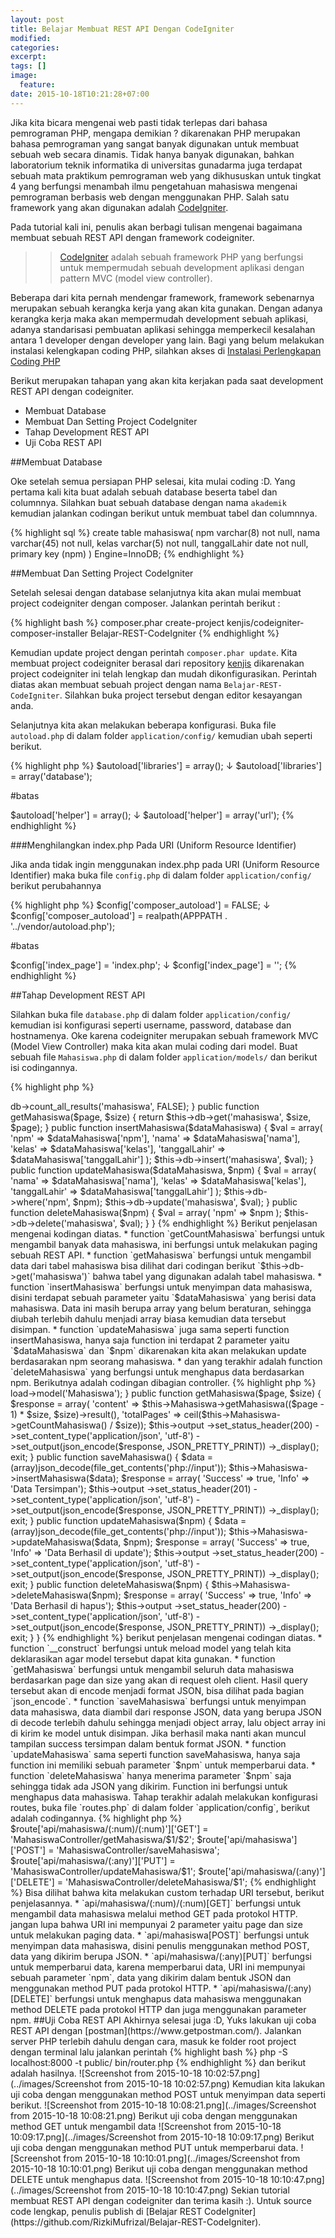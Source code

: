```yaml
---
layout: post
title: Belajar Membuat REST API Dengan CodeIgniter
modified:
categories:
excerpt:
tags: []
image:
  feature:
date: 2015-10-18T10:21:28+07:00
---
```


Jika kita bicara mengenai web pasti tidak terlepas dari bahasa pemrograman PHP, mengapa demikian ? dikarenakan PHP merupakan bahasa pemrograman yang sangat banyak digunakan untuk membuat sebuah web secara dinamis. Tidak hanya banyak digunakan, bahkan laboratorium teknik informatika di universitas gunadarma juga terdapat sebuah mata praktikum pemrograman web yang dikhususkan untuk tingkat 4 yang berfungsi menambah ilmu pengetahuan mahasiswa mengenai pemrograman berbasis web dengan menggunakan PHP. Salah satu framework yang akan digunakan adalah [CodeIgniter](https://codeigniter.com/).

Pada tutorial kali ini, penulis akan berbagi tulisan mengenai bagaimana membuat sebuah REST API dengan framework codeigniter.

>>[CodeIgniter](https://codeigniter.com/) adalah sebuah framework PHP yang berfungsi untuk mempermudah sebuah development aplikasi dengan pattern MVC (model view controller).

Beberapa dari kita pernah mendengar framework, framework sebenarnya merupakan sebuah kerangka kerja yang akan kita gunakan. Dengan adanya kerangka kerja maka akan mempermudah development sebuah aplikasi, adanya standarisasi pembuatan aplikasi sehingga memperkecil kesalahan antara 1 developer dengan developer yang lain. Bagi yang belum melakukan instalasi kelengkapan coding PHP, silahkan akses di [Instalasi Perlengkapan Coding PHP](http://rizkimufrizal.github.io/instalasi-perlengkapan-coding-php/) 

Berikut merupakan tahapan yang akan kita kerjakan pada saat development REST API dengan codeigniter.

* Membuat Database
* Membuat Dan Setting Project CodeIgniter
* Tahap Development REST API
* Uji Coba REST API

##Membuat Database

Oke setelah semua persiapan PHP selesai, kita mulai coding :D. Yang pertama kali kita buat adalah sebuah database beserta tabel dan columnnya. Silahkan buat sebuah database dengan nama `akademik` kemudian jalankan codingan berikut untuk membuat tabel dan columnnya.

{% highlight sql %}
create table mahasiswa(
    npm varchar(8) not null,
    nama varchar(45) not null,
    kelas varchar(5) not null,
    tanggalLahir date not null,
    primary key (npm)
) Engine=InnoDB;
{% endhighlight %}

##Membuat Dan Setting Project CodeIgniter

Setelah selesai dengan database selanjutnya kita akan mulai membuat project codeigniter dengan composer. Jalankan perintah berikut :

{% highlight bash %}
composer.phar create-project kenjis/codeigniter-composer-installer Belajar-REST-CodeIgniter
{% endhighlight %}

Kemudian update project dengan perintah `composer.phar update`. Kita membuat project codeigniter berasal dari repository [kenjis](https://github.com/kenjis/codeigniter-composer-installer) dikarenakan project codeigniter ini telah lengkap dan mudah dikonfigurasikan. Perintah diatas akan membuat sebuah project dengan nama `Belajar-REST-CodeIgniter`. Silahkan buka project tersebut dengan editor kesayangan anda.

Selanjutnya kita akan melakukan beberapa konfigurasi. Buka file `autoload.php` di dalam folder `application/config/` kemudian ubah seperti berikut.

{% highlight php %}
$autoload['libraries'] = array();
↓
$autoload['libraries'] = array('database');

#batas

$autoload['helper'] = array();
↓
$autoload['helper'] = array('url');
{% endhighlight %}

###Menghilangkan index.php Pada URI (Uniform Resource Identifier)

Jika anda tidak ingin menggunakan index.php pada URI (Uniform Resource Identifier) maka buka file `config.php` di dalam folder `application/config/` berikut perubahannya

{% highlight php %}
$config['composer_autoload'] = FALSE;
↓
$config['composer_autoload'] = realpath(APPPATH . '../vendor/autoload.php');

#batas

$config['index_page'] = 'index.php';
↓
$config['index_page'] = '';
{% endhighlight %}

##Tahap Development REST API

Silahkan buka file `database.php` di dalam folder `application/config/` kemudian isi konfigurasi seperti username, password, database dan hostnamenya. Oke karena codeigniter merupakan sebuah framework MVC (Model View Controller) maka kita akan mulai coding dari model. Buat sebuah file `Mahasiswa.php` di dalam folder `application/models/` dan berikut isi codingannya.

{% highlight php %}
<?php if ( ! defined('BASEPATH')) exit('No direct script access allowed');

class Mahasiswa extends CI_Model {

  public function getCountMahasiswa()
  {
      return $this->db->count_all_results('mahasiswa', FALSE);
  }

  public function getMahasiswa($page, $size)
  {
      return $this->db->get('mahasiswa', $size, $page);
  }

  public function insertMahasiswa($dataMahasiswa)
  {
      $val = array(
        'npm' => $dataMahasiswa['npm'],
        'nama' => $dataMahasiswa['nama'],
        'kelas' => $dataMahasiswa['kelas'],
        'tanggalLahir' => $dataMahasiswa['tanggalLahir']
      );
      $this->db->insert('mahasiswa', $val);
  }

  public function updateMahasiswa($dataMahasiswa, $npm)
  {
    $val = array(
      'nama' => $dataMahasiswa['nama'],
      'kelas' => $dataMahasiswa['kelas'],
      'tanggalLahir' => $dataMahasiswa['tanggalLahir']
    );
    $this->db->where('npm', $npm);
    $this->db->update('mahasiswa', $val);
  }

  public function deleteMahasiswa($npm)
  {
    $val = array(
      'npm' => $npm
    );
    $this->db->delete('mahasiswa', $val);
  }

}
{% endhighlight %}

Berikut penjelasan mengenai kodingan diatas.

* function `getCountMahasiswa` berfungsi untuk mengambil banyak data mahasiswa, ini berfungsi untuk melakukan paging sebuah REST API.
* function `getMahasiswa` berfungsi untuk mengambil data dari tabel mahasiswa bisa dilihat dari codingan berikut `$this->db->get('mahasiswa')` bahwa tabel yang digunakan adalah tabel mahasiswa.
* function `insertMahasiswa` berfungsi untuk menyimpan data mahasiswa, disini terdapat sebuah parameter yaitu `$dataMahasiswa` yang berisi data mahasiswa. Data ini masih berupa array yang belum beraturan, sehingga diubah terlebih dahulu menjadi array biasa kemudian data tersebut disimpan.
* function `updateMahasiswa` juga sama seperti function insertMahasiswa, hanya saja function ini terdapat 2 parameter yaitu `$dataMahasiswa` dan `$npm` dikarenakan kita akan melakukan update berdasarakan npm seorang mahasiswa.
* dan yang terakhir adalah function `deleteMahasiswa` yang berfungsi untuk menghapus data berdasarkan npm.

Berikutnya adalah codingan dibagian controller.

{% highlight php %}
<?php if ( ! defined('BASEPATH')) exit('No direct script access allowed');

class MahasiswaController extends CI_Controller {

  public function __construct()
  {
    parent::__construct();
    $this->load->model('Mahasiswa');
  }

  public function getMahasiswa($page, $size)
  {

    $response = array(
      'content' => $this->Mahasiswa->getMahasiswa(($page - 1) * $size, $size)->result(),
      'totalPages' => ceil($this->Mahasiswa->getCountMahasiswa() / $size));

    $this->output
      ->set_status_header(200)
      ->set_content_type('application/json', 'utf-8')
      ->set_output(json_encode($response, JSON_PRETTY_PRINT))
      ->_display();
      exit;
  }

  public function saveMahasiswa()
  {
      $data = (array)json_decode(file_get_contents('php://input'));
      $this->Mahasiswa->insertMahasiswa($data);

      $response = array(
        'Success' => true,
        'Info' => 'Data Tersimpan');

      $this->output
        ->set_status_header(201)
        ->set_content_type('application/json', 'utf-8')
        ->set_output(json_encode($response, JSON_PRETTY_PRINT))
        ->_display();
        exit;
  }

  public function updateMahasiswa($npm)
  {
    $data = (array)json_decode(file_get_contents('php://input'));
    $this->Mahasiswa->updateMahasiswa($data, $npm);

    $response = array(
      'Success' => true,
      'Info' => 'Data Berhasil di update');

    $this->output
      ->set_status_header(200)
      ->set_content_type('application/json', 'utf-8')
      ->set_output(json_encode($response, JSON_PRETTY_PRINT))
      ->_display();
      exit;
  }

  public function deleteMahasiswa($npm)
  {
    $this->Mahasiswa->deleteMahasiswa($npm);

    $response = array(
      'Success' => true,
      'Info' => 'Data Berhasil di hapus');

    $this->output
      ->set_status_header(200)
      ->set_content_type('application/json', 'utf-8')
      ->set_output(json_encode($response, JSON_PRETTY_PRINT))
      ->_display();
      exit;
  }

}
{% endhighlight %}

berikut penjelasan mengenai codingan diatas.

* function `__construct` berfungsi untuk meload model yang telah kita deklarasikan agar model tersebut dapat kita gunakan.
* function `getMahasiswa` berfungsi untuk mengambil seluruh data mahasiswa berdasarkan page dan size yang akan di request oleh client. Hasil query tersebut akan di encode menjadi format JSON, bisa dilihat pada bagian `json_encode`.
* function `saveMahasiswa` berfungsi untuk menyimpan data mahasiswa, data diambil dari response JSON, data yang berupa JSON di decode terlebih dahulu sehingga menjadi object array, lalu object array ini di kirim ke model untuk disimpan. Jika berhasil maka nanti akan muncul tampilan success tersimpan dalam bentuk format JSON.
* function `updateMahasiswa` sama seperti function saveMahasiswa, hanya saja function ini memiliki sebuah parameter `$npm` untuk memperbarui data.
* function `deleteMahasiswa` hanya menerima parameter `$npm` saja sehingga tidak ada JSON yang dikirim. Function ini berfungsi untuk menghapus data mahasiswa.

Tahap terakhir adalah melakukan konfigurasi routes, buka file `routes.php` di dalam folder `application/config`, berikut adalah codingannya.

{% highlight php %}
$route['api/mahasiswa/(:num)/(:num)']['GET'] = 'MahasiswaController/getMahasiswa/$1/$2';
$route['api/mahasiswa']['POST'] = 'MahasiswaController/saveMahasiswa';
$route['api/mahasiswa/(:any)']['PUT'] = 'MahasiswaController/updateMahasiswa/$1';
$route['api/mahasiswa/(:any)']['DELETE'] = 'MahasiswaController/deleteMahasiswa/$1';
{% endhighlight %}

Bisa dilihat bahwa kita melakukan custom terhadap URI tersebut, berikut penjelasannya.

* `api/mahasiswa/(:num)/(:num)[GET]` berfungsi untuk mengambil data mahasiswa melalui method GET pada protokol HTTP. jangan lupa bahwa URI ini mempunyai 2 parameter yaitu page dan size untuk melakukan paging data.
* `api/mahasiswa[POST]` berfungsi untuk menyimpan data mahasiswa, disini penulis menggunakan method POST, data yang dikirim berupa JSON.
* `api/mahasiswa/(:any)[PUT]` berfungsi untuk memperbarui data, karena memperbarui data, URI ini mempunyai sebuah parameter `npm`, data yang dikirim dalam bentuk JSON dan menggunakan method PUT pada protokol HTTP.
* `api/mahasiswa/(:any)[DELETE]` berfungsi untuk menghapus data mahasiswa menggunakan method DELETE pada protokol HTTP dan juga menggunakan parameter npm.

##Uji Coba REST API

Akhirnya selesai juga :D, Yuks lakukan uji coba REST API dengan [postman](https://www.getpostman.com/). Jalankan server PHP terlebih dahulu dengan cara, masuk ke folder root project dengan terminal lalu jalankan perintah 

{% highlight bash %}
php -S localhost:8000 -t public/ bin/router.php
{% endhighlight %}

dan berikut adalah hasilnya.

![Screenshot from 2015-10-18 10:02:57.png](../images/Screenshot from 2015-10-18 10:02:57.png)

Kemudian kita lakukan uji coba dengan menggunakan method POST untuk menyimpan data seperti berikut.

![Screenshot from 2015-10-18 10:08:21.png](../images/Screenshot from 2015-10-18 10:08:21.png)

Berikut uji coba dengan menggunakan method GET untuk mengambil data

![Screenshot from 2015-10-18 10:09:17.png](../images/Screenshot from 2015-10-18 10:09:17.png)

Berikut uji coba dengan menggunakan method PUT untuk memperbarui data.

![Screenshot from 2015-10-18 10:10:01.png](../images/Screenshot from 2015-10-18 10:10:01.png)

Berikut uji coba dengan menggunakan method DELETE untuk menghapus data.

![Screenshot from 2015-10-18 10:10:47.png](../images/Screenshot from 2015-10-18 10:10:47.png)

Sekian tutorial membuat REST API dengan codeigniter dan terima kasih :). Untuk source code lengkap, penulis publish di [Belajar REST CodeIgniter](https://github.com/RizkiMufrizal/Belajar-REST-CodeIgniter).
